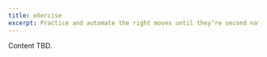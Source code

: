 ```yaml
---
title: eXercise
excerpt: Practice and automate the right moves until they’re second nature.
---
```

Content TBD.

